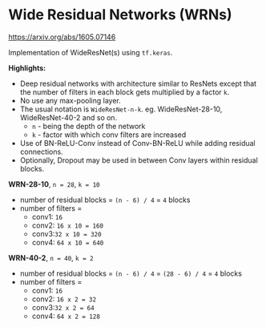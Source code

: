 # Wide Residual Networks (WRNs)

https://arxiv.org/abs/1605.07146

Implementation of WideResNet(s) using `tf.keras`.

**Highlights:**

- Deep residual networks with architecture similar to ResNets except that the number of filters in each block gets multiplied by a factor `k`.
- No use any max-pooling layer.
- The usual notation is `WideResNet-n-k`. eg. WideResNet-28-10, WideResNet-40-2 and so on.
    - `n` - being the depth of the network
    - `k` - factor with which conv filters are increased
- Use of BN-ReLU-Conv instead of Conv-BN-ReLU while adding residual connections.
- Optionally, Dropout may be used in between Conv layers within residual blocks.

**WRN-28-10**, `n = 28`, `k = 10`
- number of residual blocks = `(n - 6) / 4` = `4` blocks
- number of filters =
    - conv1: `16`
    - conv2: `16 x 10 = 160`
    - conv3:`32 x 10 = 320`
    - conv4: `64 x 10 = 640`

**WRN-40-2**, `n = 40`, `k = 2`
- number of residual blocks = `(n - 6) / 4` = `(28 - 6) / 4` = `4` blocks
- number of filters =
    - conv1: `16`
    - conv2: `16 x 2 = 32`
    - conv3:`32 x 2 = 64`
    - conv4: `64 x 2 = 128`

